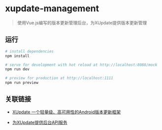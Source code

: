 # xupdate-management

> 使用Vue.js编写的版本更新管理后台，为XUpdate提供版本更新管理

## 运行

``` bash
# install dependencies
npm install

# serve for development with hot reload at http://localhost:8088/mock
npm run dev

# preview for production at http://localhost:1111
npm run preview

```

## 关联链接

* [XUpdate 一个轻量级、高可用性的Android版本更新框架](https://github.com/xuexiangjys/XUpdate)

* [为XUpdate提供后台API服务](https://github.com/xuexiangjys/XUpdateService)